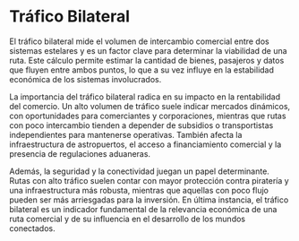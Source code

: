 # Tráfico Bilateral

El tráfico bilateral mide el volumen de intercambio comercial entre dos sistemas estelares y es un factor clave para determinar la viabilidad de una ruta. Este cálculo permite estimar la cantidad de bienes, pasajeros y datos que fluyen entre ambos puntos, lo que a su vez influye en la estabilidad económica de los sistemas involucrados.

La importancia del tráfico bilateral radica en su impacto en la rentabilidad del comercio. Un alto volumen de tráfico suele indicar mercados dinámicos, con oportunidades para comerciantes y corporaciones, mientras que rutas con poco intercambio tienden a depender de subsidios o transportistas independientes para mantenerse operativas. También afecta la infraestructura de astropuertos, el acceso a financiamiento comercial y la presencia de regulaciones aduaneras.

Además, la seguridad y la conectividad juegan un papel determinante. Rutas con alto tráfico suelen contar con mayor protección contra piratería y una infraestructura más robusta, mientras que aquellas con poco flujo pueden ser más arriesgadas para la inversión. En última instancia, el tráfico bilateral es un indicador fundamental de la relevancia económica de una ruta comercial y de su influencia en el desarrollo de los mundos conectados.
